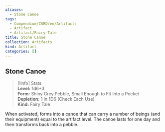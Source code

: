 ```yaml
---
aliases:
  - Stone Canoe
tags:
  - Compendium/CSRD/en/Artifacts
  - Artifact
  - Artifact/Fairy-Tale
title: Stone Canoe
collection: Artifacts
kind: Artifact
categories: []
---
```

## Stone Canoe  
>[!info] Stats  
> **Level:** 1d6+3  
> **Form:** Shiny Grey Pebble, Small Enough to Fit Into a Pocket  
> **Depletion:** 1 in 1D6 (Check Each Use)  
> **Kind:** Fairy Tale
  
When activated, forms into a canoe that can carry a number of beings (and their equipment) equal to the artifact level. The canoe lasts for one day and then transforms back into a pebble.